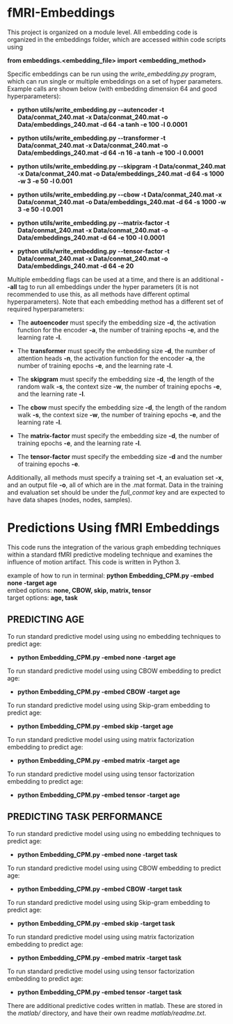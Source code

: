 # fMRI-Embeddings

This project is organized on a module level. All embedding code is organized in the embeddings folder, which are accessed within code scripts using

**from embeddings.<embedding_file> import <embedding_method>**

Specific embeddings can be run using the *write_embedding.py* program, which can run single or multiple embeddings on a set of hyper parameters. Example calls are shown below (with embedding dimension 64 and good hyperparameters):

- **python utils/write_embedding.py --autencoder -t Data/conmat_240.mat -x Data/conmat_240.mat -o Data/embeddings_240.mat -d 64 -a tanh -e 100 -l 0.0001**

- **python utils/write_embedding.py --transformer -t Data/conmat_240.mat -x Data/conmat_240.mat -o Data/embeddings_240.mat -d 64 -n 16 -a tanh -e 100 -l 0.0001**

- **python utils/write_embedding.py --skipgram -t Data/conmat_240.mat -x Data/conmat_240.mat -o Data/embeddings_240.mat -d 64 -s 1000 -w 3 -e 50 -l 0.001**

- **python utils/write_embedding.py --cbow -t Data/conmat_240.mat -x Data/conmat_240.mat -o Data/embeddings_240.mat -d 64 -s 1000 -w 3 -e 50 -l 0.001**

- **python utils/write_embedding.py --matrix-factor -t Data/conmat_240.mat -x Data/conmat_240.mat -o Data/embeddings_240.mat -d 64 -e 100 -l 0.0001**

- **python utils/write_embedding.py --tensor-factor -t Data/conmat_240.mat -x Data/conmat_240.mat -o Data/embeddings_240.mat -d 64 -e 20**

Multiple embedding flags can be used at a time, and there is an additional **--all** tag to run all embeddings under the hyper parameters (it is not recommended to use this, as all methods have different optimal hyperparameters). Note that each embedding method has a different set of required hyperparameters:

- The **autoencoder** must specify the embedding size **-d**, the activation function for the encoder **-a**, the number of training epochs **-e**, and the learning rate **-l**.

- The **transformer** must specify the embedding size **-d**, the number of attention heads **-n**, the activation function for the encoder **-a**, the number of training epochs **-e**, and the learning rate **-l**.

- The **skipgram** must specify the embedding size **-d**, the length of the random walk **-s**, the context size **-w**, the number of training epochs **-e**, and the learning rate **-l**.

- The **cbow** must specify the embedding size **-d**, the length of the random walk **-s**, the context size **-w**, the number of training epochs **-e**, and the learning rate **-l**.

- The **matrix-factor** must specify the embedding size **-d**, the number of training epochs **-e**, and the learning rate **-l**.

- The **tensor-factor** must specify the embedding size **-d** and the number of training epochs **-e**.

Additionally, all methods must specify a training set **-t**, an evaluation set **-x**, and an output file **-o**, all of which are in the .mat format. Data in the training and evaluation set should be under the *full_conmat* key and are expected to have data shapes (nodes, nodes, samples).

# Predictions Using fMRI Embeddings

This code runs the integration of the various graph embedding techniques within a standard fMRI predictive modeling technique and examines the influence of motion artifact. This code is written in Python 3.

example of how to run in terminal: **python Embedding_CPM.py -embed none -target age**  
embed options: **none, CBOW, skip, matrix, tensor**  
target options: **age, task**

## PREDICTING AGE

To run standard predictive model using using no embedding techniques to predict age:

- **python Embedding_CPM.py -embed none -target age**

To run standard predictive model using using CBOW embedding to predict age:

- **python Embedding_CPM.py -embed CBOW -target age**

To run standard predictive model using using Skip-gram embedding to predict age:

- **python Embedding_CPM.py -embed skip -target age**

To run standard predictive model using using matrix factorization embedding to predict age:

- **python Embedding_CPM.py -embed matrix -target age**

To run standard predictive model using using tensor factorization embedding to predict age:

- **python Embedding_CPM.py -embed tensor -target age**


## PREDICTING TASK PERFORMANCE

To run standard predictive model using using no embedding techniques to predict age:

- **python Embedding_CPM.py -embed none -target task**

To run standard predictive model using using CBOW embedding to predict age:

- **python Embedding_CPM.py -embed CBOW -target task**

To run standard predictive model using using Skip-gram embedding to predict age:

- **python Embedding_CPM.py -embed skip -target task**

To run standard predictive model using using matrix factorization embedding to predict age:

- **python Embedding_CPM.py -embed matrix -target task**

To run standard predictive model using using tensor factorization embedding to predict age:

- **python Embedding_CPM.py -embed tensor -target task**

There are additional predictive codes written in matlab. These are stored in the *matlab/* directory, and have their own readme *matlab/readme.txt*.

